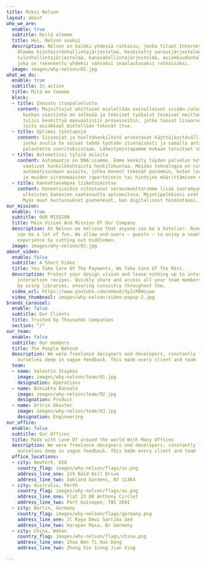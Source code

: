 ```yaml
---
title: Miksi Nelson
layout: about
who_we_are:
  enable: true
  subtitle: Keitä olemme
  title: Hei, Nelson avuksi
  description: Nelson on kaikki-yhdessä ratkaisu, jonka tilaat Internetin kautta.
    Olemme kiinteistönhallintajärjestelmä, keskitetty varausjärjestelmä, varausmoottori,
    tulonhallintajärjestelmä, kanavahallintajärjestelmä, asiakkuudenhallintajärjestelmä,
    joka on rakennettu yhdeksi vahvaksi skaalautuvaksi ratkaisuksi.
  image: images/why-nelson/01.jpg
what_we_do:
  enable: true
  subtitle: In action
  title: Mitä me teemme
  block:
  - title: Innostu itsepalvelusta
    content: Majoittujat ohittavat mielellään vaivalloiset sisään-/uloskirjautumisprosessit,
      kunhan viestintä on selkeää ja tekniset työkalut toimivat moitteettomasti. Operaattoreiden
      tulisi keskittyä manuaalisiin prosesseihin, jotka tuovat lisäarvoa, eikä asioihin
      joita asiakkaat mielellään tekevät itse.
  - title: Optimoi työntapoja
    content: Siivoojat ja huoltohenkilöstö arvostavat käyttäjäystävällistä mobiilisovellustamme,
      jonka avulla he voivat tehdä työtään itsenäisesti ja samalla antaa välitöntä
      palautetta suorituksistaan. Lähestymistapamme mukaan tarvitset vähemmän keskijohtajia.
  - title: Automatisoi tylsiä asioita
    content: Automaatio on DNA:ssamme. Emme keskity täyden palvelun hotelleihin, jotka
      vaativat henkilökohtaista henkilökuntaa. Meidän teknologia on nimenomaan suunniteltu
      automatisoimaan asioita, jotka koneet tekevät paremmin, kuten laskutuksen, vero-
      ja muiden viranomaisten raportoinnin tai hintojen määrittämisen reaaliajassa.
  - title: Kannattavampaa liiketoimintaa
    content: Konversioihin sitoutunut varausmoottorimme lisää suoramyyntiäsi ja pitää
      ulkoisten kanavien saatavuutta optimoituna. Myyntipalkkiosi ovat täten alhaisemmat.
      Myös muut kustannukset pienenevät, kun digitalisoit toimintaasi.
our_mission:
  enable: true
  subtitle: OUR MISSION
  title: Main Vision And Mission Of Our Company
  description: At Nelson we believe that anyone can be a hotelier. Running a hotel
    can be a lot of fun. We allow end-users – guests – to enjoy a seamless overnight
    experience by cutting out middlemen.
  image: images/why-nelson/02.jpg
about_video:
  enable: false
  subtitle: A Short Video
  title: You Take Care Of The Payments, We Take Care Of The Rest.
  description: Protect your design vision and leave nothing up to interpretation with
    interaction recipes. Quickly share and access all your team members interactions
    by using libraries, ensuring consistcy throughout the.
  video_url: https://www.youtube.com/embed/dyZcRRWiuuw
  video_thumbnail: images/why-nelson/video-popup-2.jpg
brands_carousel:
  enable: false
  subtitle: Our Clients
  title: Trusted by Thousands Companies
  section: "/"
our_team:
  enable: false
  subtitle: Our members
  title: The People Behind
  description: We were freelance designers and developers, constantly finding <br>
    ourselves deep in vague feedback. This made every client and team
  team:
  - name: Valentin Staykov
    image: images/why-nelson/team/01.jpg
    designation: Operations
  - name: Bukiakta Bansalo
    image: images/why-nelson/team/02.jpg
    designation: Product
  - name: Ortrin Okaster
    image: images/why-nelson/team/03.jpg
    designation: Engineering
our_office:
  enable: false
  subtitle: Our Offices
  title: Made with Love Of around the world With Many Offices
  description: We were freelance designers and developers, constantly finding <br>
    ourselves deep in vague feedback. This made every client and team
  office_locations:
  - city: NewYork, USA
    country_flag: images/why-nelson/flags/us.png
    address_line_one: 219 Bald Hill Drive
    address_line_two: Oakland Gardens, NY 11364
  - city: Australia, Perth
    country_flag: images/why-nelson/flags/au.png
    address_line_one: Flat 23 80 Anthony Circlet
    address_line_two: Port Guiseppe, TAS 2691
  - city: Berlin, Germany
    country_flag: images/why-nelson/flags/germany.png
    address_line_one: Jl Raya Dewi Sartika Ged
    address_line_two: Harapan Masa, Br Germeny
  - city: China, Wohan
    country_flag: images/why-nelson/flags/china.png
    address_line_one: 1hao Wen Ti Huo Dong
    address_line_two: Zhong Xin 1ceng Jian Xing

---
```

